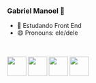 ### Gabriel Manoel 👋



- 🌱 Estudando Front End
- 😄 Pronouns: ele/dele


<br>
<br>
<div> 
  <img    width ="45px" src="https://cdn.jsdelivr.net/gh/devicons/devicon/icons/javascript/javascript-original.svg"/>
  <img    width ="45px" src="https://cdn.jsdelivr.net/gh/devicons/devicon/icons/react/react-original.svg" />
  <img    width ="45px" src="https://cdn.jsdelivr.net/gh/devicons/devicon/icons/html5/html5-original.svg" />
  <img    width ="45px" src="https://cdn.jsdelivr.net/gh/devicons/devicon/icons/css3/css3-original.svg" />
</div>

